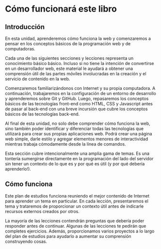 # Cómo funcionará este libro

## Introducción

En esta unidad, aprenderemos cómo funciona la web y comenzaremos a pensar en los conceptos básicos de la programación web y de computadoras.

Cada una de las siguientes secciones y lecciones representa un conocimiento básico básico. Incluso si no tiene la intención de convertirse en un desarrollador web, este material le ayudará a obtener una comprensión útil de las partes móviles involucradas en la creación y el servicio de contenido en la web.

Comenzaremos familiarizándonos con Internet y su propia computadora. A continuación, trabajaremos en la configuración de un entorno de desarrollo y aprenderemos sobre Git y GitHub. Luego, repasaremos los conceptos básicos de las tecnologías front-end como HTML, CSS y Javascript antes de pasar al back-end con una breve incursión que cubre los conceptos básicos de las tecnologías back-end.

Al final de esta unidad, no solo debe comprender cómo funciona la web, sino también poder identificar y diferenciar todas las tecnologías que utilizará para crear sus propias aplicaciones web. Podrá crear una página web simple, darle estilo y agregar elementos menores de interactividad mientras trabaja cómodamente desde la línea de comandos.

Esta sección cubre intencionalmente una amplia gama de temas. Es una tontería sumergirse directamente en la programación del lado del servidor sin tener un contexto de lo que es y por qué es útil \(y por qué debería aprenderlo!\).

## Cómo funciona

Este plan de estudios funciona reuniendo el mejor contenido de Internet para aprender un tema en particular. En cada lección, presentaremos el tema y trataremos de proporcionar un contexto útil antes de indicarle recursos externos creados por otros.

La mayoría de las lecciones contendrán preguntas que debería poder responder antes de continuar. Algunas de las lecciones te pedirán que completes ejercicios. Además, proporcionamos varios proyectos a lo largo del plan de estudios para ayudarlo a aumentar su comprensión construyendo cosas.

